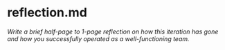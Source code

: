 reflection.md
=======

_Write a brief half-page to 1-page reflection on how this iteration has gone and how you successfully operated as a well-functioning team._